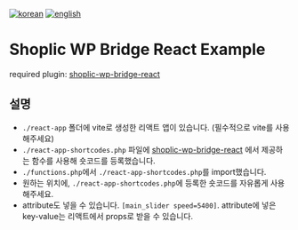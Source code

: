 [![korean](https://img.shields.io/badge/lang-ko-blue.svg)](https://github.com/shoplic-kr/shoplic-wp-bridge-react-example-theme/blob/main/readme-ko.md)
[![english](https://img.shields.io/badge/lang-en-red.svg)](https://github.com/shoplic-kr/shoplic-wp-bridge-react-example-theme/blob/main/README.md)

# Shoplic WP Bridge React Example

required plugin: [shoplic-wp-bridge-react](https://github.com/shoplic-kr/shoplic-wp-bridge-react)

## 설명
- `./react-app` 폴더에 vite로 생성한 리액트 앱이 있습니다. (필수적으로 vite를 사용해주세요)
- `./react-app-shortcodes.php` 파일에 [shoplic-wp-bridge-react](https://github.com/shoplic-kr/shoplic-wp-bridge-react) 에서 제공하는 함수를 사용해 숏코드를 등록했습니다.
- `./functions.php`에서 `./react-app-shortcodes.php`를 import했습니다.
- 원하는 위치에, `./react-app-shortcodes.php`에 등록한 숏코드를 자유롭게 사용해주세요.
- attribute도 넣을 수 있습니다. `[main_slider speed=5400]`. attribute에 넣은 key-value는 리액트에서 props로 받을 수 있습니다.
